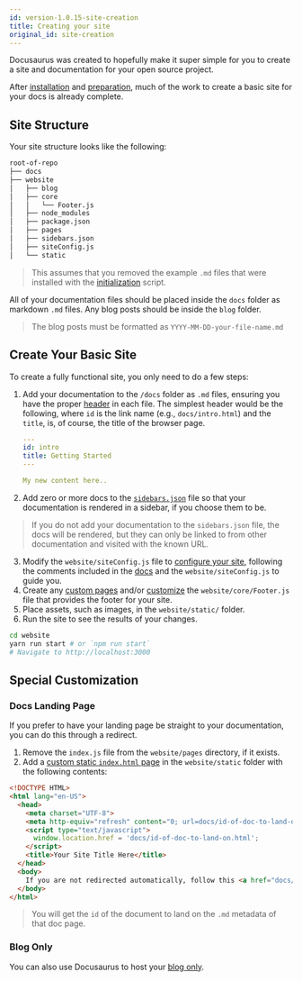 ```yaml
---
id: version-1.0.15-site-creation
title: Creating your site
original_id: site-creation
---
```


Docusaurus was created to hopefully make it super simple for you to create a site and documentation for your open source project.

After [installation](getting-started-installation.md) and [preparation](getting-started-preparation.md), much of the work to create a basic site for your docs is already complete.

## Site Structure

Your site structure looks like the following:

```bash
root-of-repo
├── docs
├── website
│   ├── blog
│   ├── core
│   │   └── Footer.js
│   ├── node_modules
│   ├── package.json
│   ├── pages
│   ├── sidebars.json
│   ├── siteConfig.js
│   └── static
```

> This assumes that you removed the example `.md` files that were installed with the [initialization](getting-started-installation.md) script.

All of your documentation files should be placed inside the `docs` folder as markdown `.md` files. Any blog posts should be inside the `blog` folder.

> The blog posts must be formatted as `YYYY-MM-DD-your-file-name.md`

## Create Your Basic Site

To create a fully functional site, you only need to do a few steps:

1. Add your documentation to the `/docs` folder as `.md` files, ensuring you have the proper [header](api-doc-markdown.md#documents) in each file. The simplest header would be the following, where `id` is the link name (e.g., `docs/intro.html`) and the `title`, is, of course, the title of the browser page.

    ```yaml
    ---
    id: intro
    title: Getting Started
    ---

    My new content here..
    ```

1. Add zero or more docs to the [`sidebars.json`](guides-navigation.md#adding-docs-to-a-sidebar) file so that your documentation is rendered in a sidebar, if you choose them to be.

  > If you do not add your documentation to the `sidebars.json` file, the docs will be rendered, but they can only be linked to from other documentation and visited with the known URL.

3. Modify the `website/siteConfig.js` file to [configure your site](api-site-config.md), following the comments included in the [docs](api-site-config.md) and the `website/siteConfig.js` to guide you.
1. Create any [custom pages](guides-custom-pages.md#customizing-your-site-footer) and/or [customize](guides-custom-pages.md#customizing-your-site-footer) the `website/core/Footer.js` file that provides the footer for your site.
1. Place assets, such as images, in the `website/static/` folder.
1. Run the site to see the results of your changes.  

  ```bash
  cd website
  yarn run start # or `npm run start`
  # Navigate to http://localhost:3000
  ```

## Special Customization

### Docs Landing Page

If you prefer to have your landing page be straight to your documentation, you can do this through a redirect.

1. Remove the `index.js` file from the `website/pages` directory, if it exists.
1. Add a [custom static `index.html` page](guides-custom-pages.md#adding-static-pages) in the `website/static` folder with the following contents:

```html
<!DOCTYPE HTML>
<html lang="en-US">
  <head>
    <meta charset="UTF-8">
    <meta http-equiv="refresh" content="0; url=docs/id-of-doc-to-land-on.html">
    <script type="text/javascript">
      window.location.href = 'docs/id-of-doc-to-land-on.html';
    </script>
    <title>Your Site Title Here</title>
  </head>
  <body>
    If you are not redirected automatically, follow this <a href="docs/id-of-doc-to-land-on.html">link</a>.
  </body>
</html>
```

> You will get the `id` of the document to land on the `.md` metadata of that doc page.

### Blog Only

You can also use Docusaurus to host your [blog only](guides-blog.md#i-want-to-run-in-blog-only-mode).
